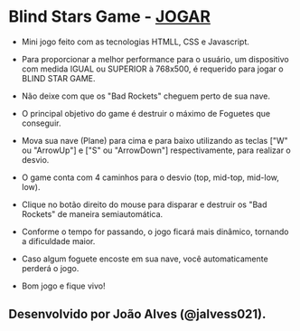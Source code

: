 # Blind Stars Game - <a href="[https//:](https://jalvess021.github.io/BlindStars/)" target="_blank">JOGAR</a>

- Mini jogo feito com as tecnologias HTMLL, CSS e Javascript.

- Para proporcionar a melhor performance para o usuário, um dispositivo com medida IGUAL ou SUPERIOR à 768x500, é requerido para jogar o BLIND STAR GAME.

- Não deixe com que os "Bad Rockets" cheguem perto de sua nave.

- O principal objetivo do game é destruir o máximo de Foguetes que conseguir.

- Mova sua nave (Plane) para cima e para baixo utilizando as teclas ["W" ou "ArrowUp"] e ["S" ou "ArrowDown"] respectivamente, para realizar o desvio.

- O game conta com 4 caminhos para o desvio (top, mid-top, mid-low, low).

- Clique no botão direito do mouse para disparar e destruir os "Bad Rockets" de maneira semiautomática.

- Conforme o tempo for passando, o jogo ficará mais dinâmico, tornando a dificuldade maior.

- Caso algum foguete encoste em sua nave, você automaticamente perderá o jogo.

- Bom jogo e fique vivo!


## Desenvolvido por João Alves (@jalvess021).
